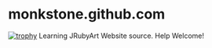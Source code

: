 # monkstone.github.com
[![trophy](https://github-profile-trophy.vercel.app/?username=monkstone)](https://github.com/ryo-ma/github-profile-trophy)
Learning JRubyArt Website source. Help Welcome!
